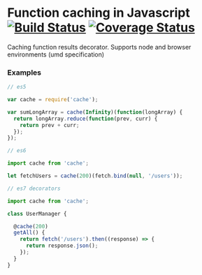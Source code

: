 # Function caching in Javascript [![Build Status](https://travis-ci.org/alejorod/cache.svg?branch=master)](https://travis-ci.org/alejorod/cache) [![Coverage Status](https://coveralls.io/repos/github/alejorod/cache/badge.svg?branch=master)](https://coveralls.io/github/alejorod/cache?branch=master)  

Caching function results decorator. Supports node and browser environments (umd specification)

### Examples

```Javascript
// es5

var cache = require('cache');

var sumLongArray = cache(Infinity)(function(longArray) {
  return longArray.reduce(function(prev, curr) {
    return prev + curr;
  });
});
```

```Javascript
// es6

import cache from 'cache';

let fetchUsers = cache(200)(fetch.bind(null, '/users'));
```

```Javascript
// es7 decorators

import cache from 'cache';

class UserManager {

  @cache(200)
  getAll() {
    return fetch('/users').then((response) => {
      return response.json();
    });
  }
}
```
